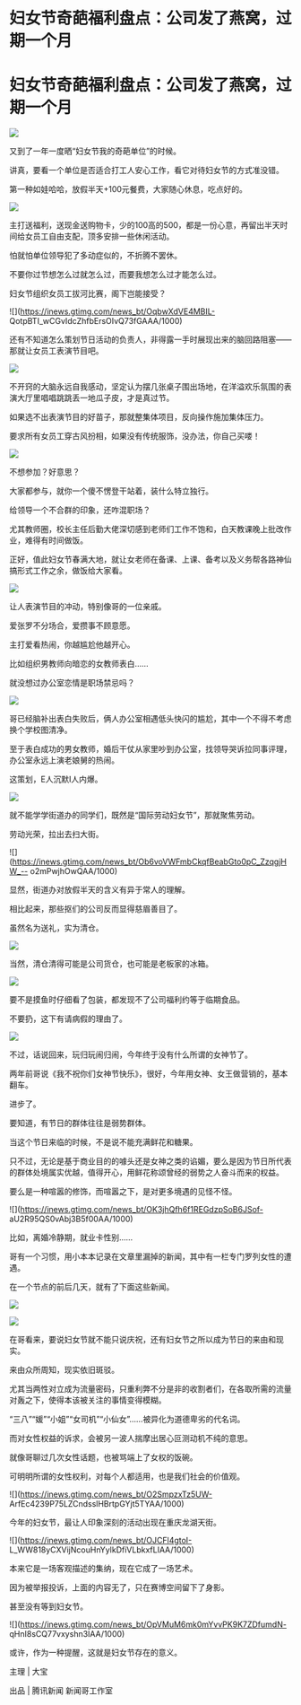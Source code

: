 # 妇女节奇葩福利盘点：公司发了燕窝，过期一个月

# 妇女节奇葩福利盘点：公司发了燕窝，过期一个月

![](https://inews.gtimg.com/news_bt/G35ySw0eBFAG9E3HJwj2r3tezXqyHkj3oRHoKLjLCzZ_AAA/0)

​又到了一年一度晒“妇女节我的奇葩单位”的时候。

讲真，要看一个单位是否适合打工人安心工作，看它对待妇女节的方式准没错。

第一种如娃哈哈，放假半天+100元餐费，大家随心休息，吃点好的。

![](https://inews.gtimg.com/news_bt/OF9kOKirYe00zYC07Gg7pOjk7uSUkNgv9Q8xauMQVjhPsAA/1000)

主打送福利，送现金送购物卡，少的100高的500，都是一份心意，再留出半天时间给女员工自由支配，顶多安排一些休闲活动。

怕就怕单位领导犯了多动症似的，不折腾不罢休。

不要你过节想怎么过就怎么过，而要我想怎么过才能怎么过。

妇女节组织女员工拔河比赛，阁下岂能接受？

![](https://inews.gtimg.com/news_bt/OqbwXdVE4MBIL-
QotpBTI_wCGvIdcZhfbErsOIvQ73fGAAA/1000)

还有不知道怎么策划节日活动的负责人，非得露一手时展现出来的脑回路阻塞——那就让女员工表演节目吧。

![](https://inews.gtimg.com/news_bt/O5Ut2vXYnSi1Zsv0_6yWXvMf2w8u5xBOO2C1dv2U-b4GAAA/1000)

不开窍的大脑永远自我感动，坚定认为摆几张桌子围出场地，在洋溢欢乐氛围的表演大厅里唱唱跳跳丢一地瓜子皮，才是真过节。

如果选不出表演节目的好苗子，那就整集体项目，反向操作施加集体压力。

要求所有女员工穿古风扮相，如果没有传统服饰，没办法，你自己买喽！

![](https://inews.gtimg.com/news_bt/Ozn2DrlyAMXOg4bH94Z3K6C110oo6dk3W_1Xgr1BsiY_IAA/1000)

不想参加？好意思？

大家都参与，就你一个傻不愣登干站着，装什么特立独行。

给领导一个不合群的印象，还咋混职场？

尤其教师圈，校长主任后勤大佬深切感到老师们工作不饱和，白天教课晚上批改作业，难得有时间做饭。

正好，值此妇女节春满大地，就让女老师在备课、上课、备考以及义务帮各路神仙搞形式工作之余，做饭给大家看。

![](https://inews.gtimg.com/news_bt/O3cgEAICOOB7AAdmq4m10FAPpWDWTVjJmDaTC6mvHnEWsAA/1000)

让人表演节目的冲动，特别像哥的一位亲戚。

爱张罗不分场合，爱攒事不顾意愿。

主打爱看热闹，你越尴尬他越开心。

比如组织男教师向暗恋的女教师表白……

就没想过办公室恋情是职场禁忌吗？

![](https://inews.gtimg.com/news_bt/OybtZogcY1J2ZDKwdFJ9jEkB0Ieq1wKMePB5Phaxwkk_sAA/1000)

哥已经脑补出表白失败后，俩人办公室相遇低头快闪的尴尬，其中一个不得不考虑换个学校图清净。

至于表白成功的男女教师，婚后干仗从家里吵到办公室，找领导哭诉拉同事评理，办公室永远上演老娘舅的热闹。

这策划，E人沉默I人内爆。

![](https://inews.gtimg.com/news_bt/OyVSXPKDrr3AeJ4uazfjToVWkpA1J6JDiRgicOHlbZzYoAA/1000)

就不能学学街道办的同学们，既然是“国际劳动妇女节”，那就聚焦劳动。

劳动光荣，拉出去扫大街。

![](https://inews.gtimg.com/news_bt/Ob6voVWFmbCkqfBeabGto0pC_ZzqgjHW_--
o2mPwjhOwQAA/1000)

显然，街道办对放假半天的含义有异于常人的理解。

相比起来，那些抠们的公司反而显得慈眉善目了。

虽然名为送礼，实为清仓。

![](https://inews.gtimg.com/news_bt/OAidGMy30Tnz03uuexq9iXcyXNv43vXlEx70m5Dp39GnQAA/1000)

当然，清仓清得可能是公司货仓，也可能是老板家的冰箱。

![](https://inews.gtimg.com/news_bt/O1e5P1UUIFockzbN4Z1M81b9ag4h3iAgwq9PEDgBsFjOIAA/1000)

要不是摸鱼时仔细看了包装，都发现不了公司福利约等于临期食品。

不要扔，这下有请病假的理由了。

![](https://inews.gtimg.com/news_bt/O_J7ZyIBTgTRoEFT4hCCsyCizNLmkY7i8I4p0MR6oTniAAA/1000)

不过，话说回来，玩归玩闹归闹，今年终于没有什么所谓的女神节了。

两年前哥说《我不祝你们女神节快乐》，很好，今年用女神、女王做营销的，基本翻车。

进步了。

要知道，有节日的群体往往是弱势群体。

当这个节日来临的时候，不是说不能充满鲜花和糖果。

只不过，无论是基于商业目的的噱头还是女神之类的谄媚，要么是因为节日所代表的群体处境属实优越，值得开心，用鲜花称颂曾经的弱势之人奋斗而来的权益。

要么是一种喧嚣的修饰，而喧嚣之下，是对更多境遇的见怪不怪。

![](https://inews.gtimg.com/news_bt/OK3jhQfh6f1REGdzpSoB6JSof-
aU2R95QS0vAbj3B5f00AA/1000)

比如，离婚冷静期，就业卡性别……

哥有一个习惯，用小本本记录在文章里漏掉的新闻，其中有一栏专门罗列女性的遭遇。

在一个节点的前后几天，就有了下面这些新闻。

![](https://inews.gtimg.com/news_bt/OHSp0HhiIhx5F9iycIuhc241vnjhxcWO2bqudG6aKv8K8AA/1000)

![](https://inews.gtimg.com/news_bt/OWITRsUYceuhBIWtcyruxupHrzzR6tB-5WIiKjf5AJqEoAA/1000)

在哥看来，要说妇女节就不能只说庆祝，还有妇女节之所以成为节日的来由和现实。

来由众所周知，现实依旧斑驳。

尤其当两性对立成为流量密码，只重利弊不分是非的收割者们，在各取所需的流量对轰之下，使得本该被关注的事情变得模糊。

“三八”“媛”“小姐”“女司机”“小仙女”……被异化为道德卑劣的代名词。

而对女性权益的诉求，会被另一波人揣摩出居心叵测动机不纯的意思。

就像哥聊过几次女性话题，也被骂端上了女权的饭碗。

可明明所谓的女性权利，对每个人都适用，也是我们社会的价值观。

![](https://inews.gtimg.com/news_bt/O2SmpzxTz5UW-
ArfEc4239P75LZCndsslHBrtpGYjt5TYAA/1000)

今年的妇女节，最让人印象深刻的活动出现在重庆龙湖天街。

![](https://inews.gtimg.com/news_bt/OJCFl4gtoI-
L_WW818yCXVijNcouHnYylkDfiVLbkxfLIAA/1000)

本来它是一场客观描述的集纳，现在它成了一场艺术。

因为被举报投诉，上面的内容无了，只在赛博空间留下了身影。

甚至没有等到妇女节。

![](https://inews.gtimg.com/news_bt/OpVMuM6mk0mYvvPK9K7ZDfumdN-
qHnI8sCQ77vxyshn3IAA/1000)

或许，作为一种提醒，这就是妇女节存在的意义。

主理 | 大宝

出品 | 腾讯新闻 新闻哥工作室

